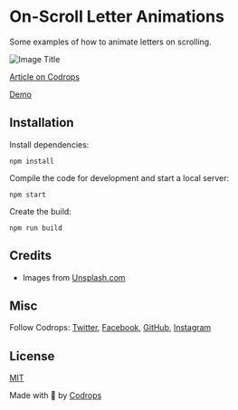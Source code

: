 # On-Scroll Letter Animations

Some examples of how to animate letters on scrolling.

![Image Title](link)

[Article on Codrops](https://tympanus.net/codrops/?p=52827)

[Demo](http://tympanus.net/Development/OnScrollLetterAnimations/)


## Installation

Install dependencies:

```
npm install
```

Compile the code for development and start a local server:

```
npm start
```

Create the build:

```
npm run build
```

## Credits

- Images from [Unsplash.com](https://unsplash.com/)

## Misc

 

Follow Codrops: [Twitter](http://www.twitter.com/codrops), [Facebook](http://www.facebook.com/codrops), [GitHub](https://github.com/codrops), [Instagram](https://www.instagram.com/codropsss/)

## License
[MIT](LICENSE)

Made with :blue_heart:  by [Codrops](http://www.codrops.com)





